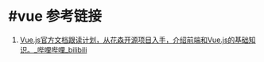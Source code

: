# #vue 参考链接
1. [Vue.js官方文档跟读计划，从花森开源项目入手，介绍前端和Vue.js的基础知识。_哔哩哔哩_bilibili](https://www.bilibili.com/video/BV1Gh4y1i7K9/?spm_id_from=333.1007.tianma.7-4-26.click&vd_source=af94dc11f0a1751ebb3c2090844ad9f6)